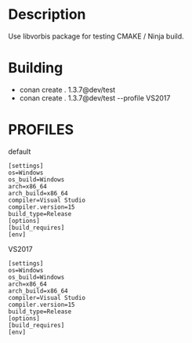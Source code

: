 # Description

Use libvorbis package for testing CMAKE / Ninja build.

# Building

- conan create . 1.3.7@dev/test
- conan create . 1.3.7@dev/test --profile VS2017


# PROFILES


default
```
[settings]
os=Windows
os_build=Windows
arch=x86_64
arch_build=x86_64
compiler=Visual Studio
compiler.version=15
build_type=Release
[options]
[build_requires]
[env]
```

VS2017
```
[settings]
os=Windows
os_build=Windows
arch=x86_64
arch_build=x86_64
compiler=Visual Studio
compiler.version=15
build_type=Release
[options]
[build_requires]
[env]
```
